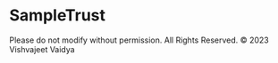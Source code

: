 # SampleTrust
Please do not modify without permission.
All Rights Reserved. © 2023 Vishvajeet Vaidya
